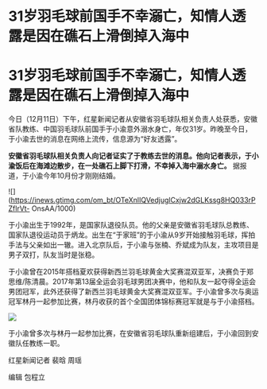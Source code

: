 # 31岁羽毛球前国手不幸溺亡，知情人透露是因在礁石上滑倒掉入海中

# 31岁羽毛球前国手不幸溺亡，知情人透露是因在礁石上滑倒掉入海中

今日（12月11日）下午，红星新闻记者从安徽省羽毛球队相关负责人处获悉，安徽省队教练、中国羽毛球队前国手于小渝意外溺水身亡，年仅31岁。昨晚至今日，于小渝去世的消息在网络上流传，信息源为“好友透露”。

**安徽省羽毛球队相关负责人向记者证实了于教练去世的消息。他向记者表示，于小渝饭后在海滩边散步，在一处礁石上脚下打滑，不幸掉入海中溺水身亡。**
据报道，于小渝今年10月份才刚刚结婚。

![](https://inews.gtimg.com/om_bt/OTeXnlIQVedjuglCxjw2dGLKssg8HQ033rPZflrVt-
OnsAA/1000)

于小渝出生于1992年，是国家队退役队员。他的父亲是安徽省羽毛球队总教练、国家队退役运动员于炳龙。出生在“于家班”的于小渝从9岁开始接触羽毛球，挥拍手法与父亲如出一辙。进入北京队后，于小渝与张楠、乔斌成为队友，主攻项目是男子双打，队友当时是张稳。

于小渝曾在2015年搭档夏欢获得新西兰羽毛球黄金大奖赛混双亚军，决赛负于郑思维/陈清晨。2017年第13届全运会羽毛球男团决赛中，他和队友一起夺得全运会男团冠军，此外还获得了新西兰羽毛球黄金大奖赛混双亚军。于小渝曾多次与奥运冠军林丹一起参加比赛，林丹收获的首个全国团体锦标赛冠军就是与于小渝搭档。

![](https://inews.gtimg.com/om_bt/OKN7TDRBlsWCX-5b5EWIxPec42zuRSm1Km65vg7QL1eWUAA/1000)

于小渝曾多次与林丹一起参加比赛，在安徽省羽毛球队重新组建后，于小渝回到安徽队任教练一职。

红星新闻记者 裴晗 周瑶

编辑 包程立

